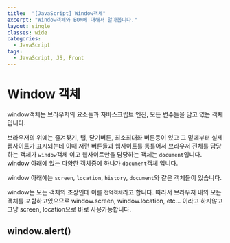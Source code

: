 ```yaml
---
title:  "[JavaScript] Window객체"
excerpt: "Window객체와 BOM에 대해서 알아봅니다."
layout: single
classes: wide
categories:
  - JavaScript
tags:
  - JavaScript, JS, Front
---
```


# Window 객체

window객체는 브라우저의 요소들과 자바스크립트 엔진, 모든 변수들을 담고 있는 객체입니다.

브라우저의 위에는 즐겨찾기, 탭, 닫기버튼, 최소최대화 버튼등이 있고 그 밑에부터 실제 웹사이트가 표시되는데 이때 저런 버튼들과 웹사이트를 통틀어서 브라우저 전체를 담당하는 객체가 `window`객체 이고 웹사이트만을 담당하는 객체는 `document`입니다. window 아래에 있는 다양한 객체중에 하나가 `document`객체 입니다. 

window 아래에는 `screen`, `location`, `history`, `document`와 같은 객체들이 있습니다. 

window는 모든 객체의 조상인데 이를 `전역객체`라고 합니다. 따라서 브라우저 내의 모든 객체를 포함하고있으므로 window.screen, window.location, etc... 이라고 하지않고 그냥 screen, location으로 바로 사용가능합니다. 

## window.alert()


